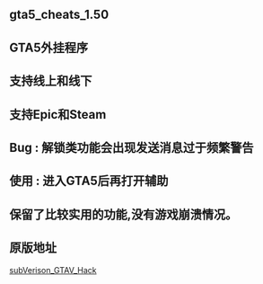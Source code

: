 ## gta5_cheats_1.50

## GTA5外挂程序

## 支持线上和线下

## 支持Epic和Steam

## Bug : 解锁类功能会出现发送消息过于频繁警告

## 使用 : 进入GTA5后再打开辅助

## 保留了比较实用的功能,没有游戏崩溃情况。

## 原版地址
[subVerison_GTAV_Hack](https://github.com/AmazingPP/subVerison_GTAV_Hack)



